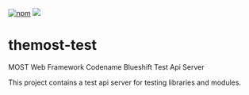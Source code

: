 [![npm](https://img.shields.io/npm/v/@themost%2Ftest.svg)](https://www.npmjs.com/package/@themost%2Ftest)
![](https://github.com/themost-framework/themost-test/workflows/test/badge.svg) 

# themost-test
MOST Web Framework Codename Blueshift Test Api Server

This project contains a test api server for testing libraries and modules.
